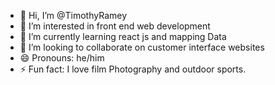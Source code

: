 - 👋 Hi, I’m @TimothyRamey
- 👀 I’m interested in front end web development 
- 🌱 I’m currently learning react js and mapping Data
- 💞️ I’m looking to collaborate on customer interface websites
- 😄 Pronouns: he/him
- ⚡ Fun fact: I love film Photography and outdoor sports. 

